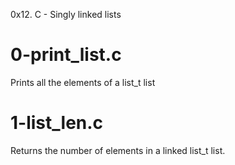 0x12. C - Singly linked lists

# 0-print_list.c
Prints all the elements of a list_t list

# 1-list_len.c
Returns the number of elements in a linked list_t list.
